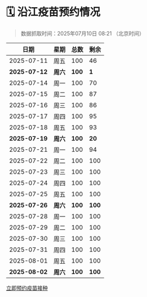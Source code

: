 # 🗓️ 沿江疫苗预约情况

> 数据抓取时间：2025年07月10日 08:21 （北京时间）

| 日期 | 星期 | 总数 | 剩余 |
|------|------|------|------|
| 2025-07-11 | 周五 | 100 | 46 |
| **2025-07-12** | **周六** | **100** | **1** |
| 2025-07-14 | 周一 | 100 | 70 |
| 2025-07-15 | 周二 | 100 | 87 |
| 2025-07-16 | 周三 | 100 | 86 |
| 2025-07-17 | 周四 | 100 | 95 |
| 2025-07-18 | 周五 | 100 | 93 |
| **2025-07-19** | **周六** | **100** | **20** |
| 2025-07-21 | 周一 | 100 | 94 |
| 2025-07-22 | 周二 | 100 | 100 |
| 2025-07-23 | 周三 | 100 | 100 |
| 2025-07-24 | 周四 | 100 | 100 |
| 2025-07-25 | 周五 | 100 | 100 |
| **2025-07-26** | **周六** | **100** | **100** |
| 2025-07-28 | 周一 | 100 | 100 |
| 2025-07-29 | 周二 | 100 | 100 |
| 2025-07-30 | 周三 | 100 | 100 |
| 2025-07-31 | 周四 | 100 | 100 |
| 2025-08-01 | 周五 | 100 | 100 |
| **2025-08-02** | **周六** | **100** | **100** |


<div class="button-container">
<a class="btn" href="http://yfzweb.ishequ.net/#/login" target="_blank">立即预约疫苗接种</a>
</div>
